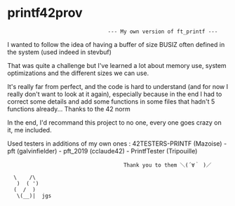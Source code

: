 # printf42prov

                                    --- My own version of ft_printf ---

I wanted to follow the idea of having a buffer of size BUSIZ often defined in the system (used indeed in stevbuf)

That was quite a challenge but I've learned a lot about memory use, system optimizations and the different sizes we can use.

It's really far from perfect, and the code is hard to understand (and for now I really don't want to look at it again), especially because in the end I had to correct some details and add some functions in some files that hadn't 5 functions already... Thanks to the 42 norm

In the end, I'd recommand this project to no one, every one goes crazy on it, me included.

Used testers in additions of my own ones : 42TESTERS-PRINTF (Mazoise) - pft (galvinfielder) - pft_2019 (cclaude42) - PrintfTester (Tripouille)

                                         Thank you to them ＼(´∀｀ )／

      \    /\
       )  ( ')
      (  /  )
       \(__)|  jgs
